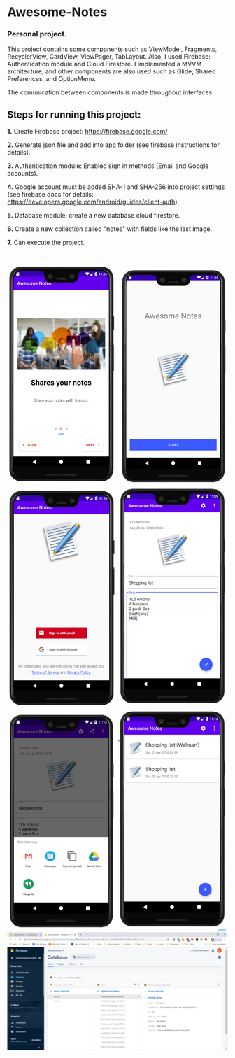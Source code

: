 # Awesome-Notes

### Personal project.

This project contains some components such as ViewModel, Fragments, RecyclerView, CardView, ViewPager, TabLayout.
Also, I used Firebase: Authentication module and Cloud Firestore. I implemented a MVVM architecture, and other components
are also used such as Glide, Shared Preferences, and OptionMenu.

The comunication between components is made throughout interfaces.

## Steps for running this project:

**1.** Create Firebase project: https://firebase.google.com/

**2.** Generate json file and add into app folder (see firebase instructions for details).

**3.** Authentication module: Enabled sign in methods (Email and Google accounts).

**4.** Google account must be added SHA-1 and SHA-256 into project settings (see firebase docs for details:
https://developers.google.com/android/guides/client-auth).

**5.** Database module: create a new database cloud firestore.

**6.** Create a new collection called "notes" with fields like the last image.

**7.** Can execute the project.

#

<p align="center">
<img src="images/AwesomeNotes02.png" width="250"> <img src="images/AwesomeNotes04.png" width="250"> 
<img src="images/AwesomeNotes05.png" width="250"> <img src="images/AwesomeNotes08.png" width="250"> 
<img src="images/AwesomeNotes09.png" width="250"> <img src="images/AwesomeNotes10.png" width="250"> 
<img src="images/AwesomeNotes13.png"> 
</p>
